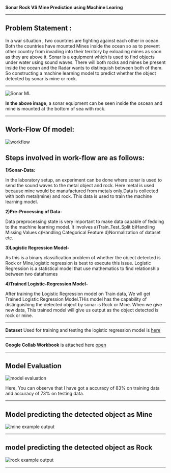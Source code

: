  ******Sonar Rock VS Mine Prediction using Machine Learing****** 

***


## Problem Statement : 
In a war situation , two countries are fighting against each other in ocean. Both the countries have mounted Mines inside the ocean so as to prevent other country from invading into their territory by exloading mines as soon as they are above it. Sonar is a equipment which is used to find objects under water using sound waves. There will both rocks and mines be present inside the ocean and the Radar wants to distinquish between both of them. So constructing a machine learning model to predict whether the object detected by sonar is mine or rock.

***


![Sonar ML](https://github.com/KARTIKPARATKAR/Projects-Based-on-Machine-Learning/assets/100400207/a29bf00c-d94d-49c3-a92c-8f390e5a1427)

**In the above image**, a sonar equipment can be seen inside the oscean and mine is mounted at the bottom of sea with rock.

***

## **Work-Flow Of model:** ##

![workflow](https://github.com/KARTIKPARATKAR/Projects-Based-on-Machine-Learning/assets/100400207/b05aec03-db53-46ab-ab97-0763adf5f763)

## **Steps involved in work-flow are as follows:** ##

**1)Sonar-Data:**

In the laboratory setup, an experiment can be done where sonar is used to send the sound waves to the metal object and rock. Here metal is used because mine would be manufactured from metals only.Data is collected with both metal(mine) and rock. This data is used to train the machine learning model.

**2)Pre-Processing of Data-**

Data preprocessing state is very important to make data capable of fedding to the machine learning model. It involves a)Train_Test_Split b)Handling Missing Values c)Handling Categorical Feature d)Normalization of dataset etc.

**3)Logistic Regression Model-**

As this is a binary classification problem of whether the object detected is Rock or Mine,logistic regression is best to execute this issue. Logistic Regression is a statistical model that use mathematics to find relationship between two dataframes 

**4)Trained Logistic-Regression Model-**

After training the Logistic Regression model on Train data, We wll get Trained Logistic Regression Model.THis model has the capability of distinguishing the detected object by sonar is Rock or Mine. When we give new data, This trained model will give us output as the object detected is rock or mine.

***

**Dataset** Used for training and testing the logistic regression model is [here](https://github.com/KARTIKPARATKAR/Projects-Based-on-Machine-Learning/blob/main/Copy%20of%20sonar%20data.csv)

***

**Google Collab Workbook** is attached here [open](https://github.com/KARTIKPARATKAR/Projects-Based-on-Machine-Learning/blob/main/Sonar_RockVsMine_Prediction_Using_Logistic_Regression.ipynb)

***

## Model Evaluation
![model evaluation](https://github.com/KARTIKPARATKAR/Projects-Based-on-Machine-Learning/assets/100400207/00bdb694-6aaa-4fe7-9e8f-b55c169f1ade)

Here, You can observe that I have got a accuracy of 83% on training data and accuracy of 73% on testing data.

***

## Model predicting the detected object as Mine

![mine example output](https://github.com/KARTIKPARATKAR/Projects-Based-on-Machine-Learning/assets/100400207/69991814-ef1e-4977-bc79-086b64552000)

***

## model predicting the detected object as Rock

![rock example output](https://github.com/KARTIKPARATKAR/Projects-Based-on-Machine-Learning/assets/100400207/1f4b7e0b-b86c-4405-9bbc-3d96caf27921)

***












